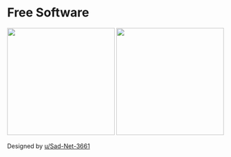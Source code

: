# Free Software

<img src=".pix/unix_flag1.avif" style="width:250px; height: auto;">
<img src=".pix/unix_flag2.avif" style="width:250px; height: auto;">

Designed by [u/Sad-Net-3661](https://www.reddit.com/r/leftistvexillology/comments/13jcslx/fulfilling_utranshumanistdreams_request_for/?utm_source=share&utm_medium=web3x&utm_name=web3xcss&utm_term=1&utm_content=share_button)
